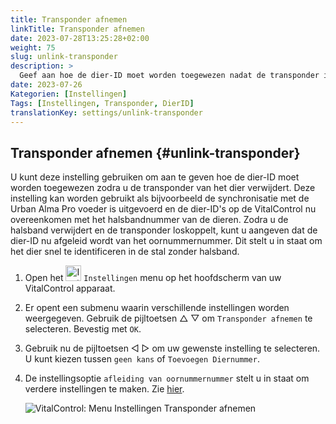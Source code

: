 ```yaml
---
title: Transponder afnemen
linkTitle: Transponder afnemen
date: 2023-07-28T13:25:28+02:00
weight: 75
slug: unlink-transponder
description: >
  Geef aan hoe de dier-ID moet worden toegewezen nadat de transponder is losgekoppeld.
date: 2023-07-26
Kategorien: [Instellingen]
Tags: [Instellingen, Transponder, DierID]
translationKey: settings/unlink-transponder
---
```

## Transponder afnemen {#unlink-transponder}

U kunt deze instelling gebruiken om aan te geven hoe de dier-ID moet worden toegewezen zodra u de transponder van het dier verwijdert. Deze instelling kan worden gebruikt als bijvoorbeeld de synchronisatie met de Urban Alma Pro voeder is uitgevoerd en de dier-ID's op de VitalControl nu overeenkomen met het halsbandnummer van de dieren. Zodra u de halsband verwijdert en de transponder loskoppelt, kunt u aangeven dat de dier-ID nu afgeleid wordt van het oornummernummer. Dit stelt u in staat om het dier snel te identificeren in de stal zonder halsband.

1. Open het <img src="/icons/gear.svg" width="25" align="bottom" alt="Instellingen" /> `Instellingen` menu op het hoofdscherm van uw VitalControl apparaat.

2. Er opent een submenu waarin verschillende instellingen worden weergegeven. Gebruik de pijltoetsen △ ▽ om `Transponder afnemen` te selecteren. Bevestig met `OK`.

3. Gebruik nu de pijltoetsen ◁ ▷ om uw gewenste instelling te selecteren. U kunt kiezen tussen `geen kans` of `Toevoegen Diernummer`.

4. De instellingsoptie `afleiding van oornummernummer` stelt u in staat om verdere instellingen te maken. Zie [hier](/nl/docs/settings/animal-registration/#dieren-automatisch-registreren).

   ![VitalControl: Menu Instellingen Transponder afnemen](../images/unlink-transponder.png "Transponder afnemen")
